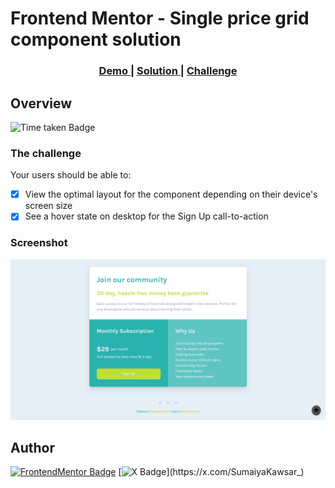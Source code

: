 # Frontend Mentor - Single price grid component solution
<div align="center">
  <h3>
    <a href="https://sumaiyakawsar.github.io/frontend-mentor-challenges-using-react/#/project41">
      Demo
    </a>
    <span> | </span>
    <a href="https://github.com/sumaiyakawsar/frontend-mentor-challenges-using-react/tree/main/src/pages/41-single-price-grid-component">
      Solution
    </a>
    <span> | </span>
    <a href="https://www.frontendmentor.io/challenges/single-price-grid-component-5ce41129d0ff452fec5abbbc">
      Challenge
    </a>
  </h3>
</div>
 

 

## Overview
 ![Time taken Badge](https://img.shields.io/badge/Time_Taken-1hr_15m-6abecd?style=plastic) 

### The challenge

Your users should be able to:

- [x] View the optimal layout for the component depending on their device's screen size
- [x] See a hover state on desktop for the Sign Up call-to-action

### Screenshot

![Screenshot](../homepage/images/project41-single-price-grid-component.png)


## Author

[![FrontendMentor Badge](https://img.shields.io/badge/-_SumaiyaKawsar_-3F54A3?style=plastic&labelColor=3F54A3&logo=frontend-mentor&logoColor=white&link=https://www.frontendmentor.io/profile/sumaiyakawsar)](https://www.frontendmentor.io/profile/sumaiyakawsar) [![X Badge](https://img.shields.io/badge/-_SumaiyaKawsar_-black?style=plastic&labelColor=black&logo=X&logoColor=white&link=https://x.com/SumaiyaKawsar_)](https://x.com/SumaiyaKawsar_)